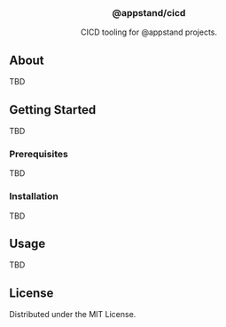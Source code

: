 <br />
<div align="center">

  <h3 align="center">@appstand/cicd</h3>

  <p align="center">
    CICD tooling for @appstand projects.
  </p>
</div>

## About

TBD

## Getting Started

TBD

### Prerequisites

TBD

### Installation

TBD

## Usage

TBD

## License

Distributed under the MIT License.
